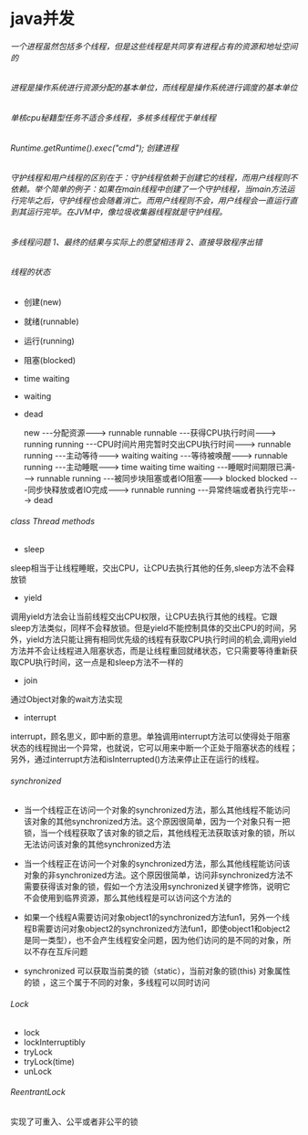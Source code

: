 # java并发
###### 一个进程虽然包括多个线程，但是这些线程是共同享有进程占有的资源和地址空间的
###### 进程是操作系统进行资源分配的基本单位，而线程是操作系统进行调度的基本单位 
###### 单核cpu秘籍型任务不适合多线程，多核多线程优于单线程
###### Runtime.getRuntime().exec("cmd"); 创建进程
###### 守护线程和用户线程的区别在于：守护线程依赖于创建它的线程，而用户线程则不依赖。举个简单的例子：如果在main线程中创建了一个守护线程，当main方法运行完毕之后，守护线程也会随着消亡。而用户线程则不会，用户线程会一直运行直到其运行完毕。在JVM中，像垃圾收集器线程就是守护线程。
###### 多线程问题 1、最终的结果与实际上的愿望相违背 2、直接导致程序出错
###### 线程的状态

- 创建(new)
- 就绪(runnable)
- 运行(running)
- 阻塞(blocked)
- time waiting
- waiting
- dead

	new ---分配资源---> runnable
	runnable ---获得CPU执行时间---> running
	running ---CPU时间片用完暂时交出CPU执行时间---> runnable
	running ---主动等待---> waiting 
	waiting ---等待被唤醒---> runnable
	running ---主动睡眠---> time waiting
	time waiting ---睡眠时间期限已满---> runnable
	running ---被同步块阻塞或者IO阻塞---> blocked
	blocked ---同步快释放或者IO完成---> runnable
	running ---异常终端或者执行完毕---> dead

###### class Thread methods
- sleep
	
sleep相当于让线程睡眠，交出CPU，让CPU去执行其他的任务,sleep方法不会释放锁

- yield

调用yield方法会让当前线程交出CPU权限，让CPU去执行其他的线程。它跟sleep方法类似，同样不会释放锁。但是yield不能控制具体的交出CPU的时间，另外，yield方法只能让拥有相同优先级的线程有获取CPU执行时间的机会,调用yield方法并不会让线程进入阻塞状态，而是让线程重回就绪状态，它只需要等待重新获取CPU执行时间，这一点是和sleep方法不一样的

- join 

通过Object对象的wait方法实现

- interrupt

interrupt，顾名思义，即中断的意思。单独调用interrupt方法可以使得处于阻塞状态的线程抛出一个异常，也就说，它可以用来中断一个正处于阻塞状态的线程；另外，通过interrupt方法和isInterrupted()方法来停止正在运行的线程。

###### synchronized 

- 当一个线程正在访问一个对象的synchronized方法，那么其他线程不能访问该对象的其他synchronized方法。这个原因很简单，因为一个对象只有一把锁，当一个线程获取了该对象的锁之后，其他线程无法获取该对象的锁，所以无法访问该对象的其他synchronized方法

- 当一个线程正在访问一个对象的synchronized方法，那么其他线程能访问该对象的非synchronized方法。这个原因很简单，访问非synchronized方法不需要获得该对象的锁，假如一个方法没用synchronized关键字修饰，说明它不会使用到临界资源，那么其他线程是可以访问这个方法的

- 如果一个线程A需要访问对象object1的synchronized方法fun1，另外一个线程B需要访问对象object2的synchronized方法fun1，即使object1和object2是同一类型），也不会产生线程安全问题，因为他们访问的是不同的对象，所以不存在互斥问题

- synchronized 可以获取当前类的锁（static），当前对象的锁(this) 对象属性的锁 ，这三个属于不同的对象，多线程可以同时访问

###### Lock

- lock
- lockInterruptibly
- tryLock
- tryLock(time)
- unLock

###### ReentrantLock

实现了可重入、公平或者非公平的锁




